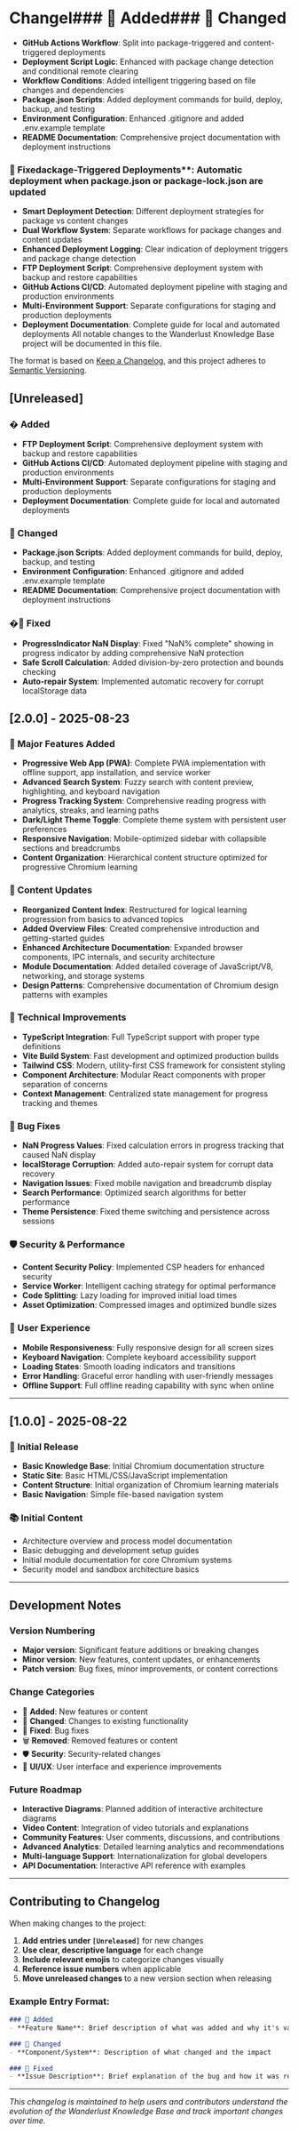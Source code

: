 # Changel### 🚀 Added### 🔧 Changed
- **GitHub Actions Workflow**: Split into package-triggered and content-triggered deployments
- **Deployment Script Logic**: Enhanced with package change detection and conditional remote clearing
- **Workflow Conditions**: Added intelligent triggering based on file changes and dependencies
- **Package.json Scripts**: Added deployment commands for build, deploy, backup, and testing
- **Environment Configuration**: Enhanced .gitignore and added .env.example template
- **README Documentation**: Comprehensive project documentation with deployment instructions

### 🐛 Fixedackage-Triggered Deployments**: Automatic deployment when package.json or package-lock.json are updated
- **Smart Deployment Detection**: Different deployment strategies for package vs content changes
- **Dual Workflow System**: Separate workflows for package changes and content updates
- **Enhanced Deployment Logging**: Clear indication of deployment triggers and package change detection
- **FTP Deployment Script**: Comprehensive deployment system with backup and restore capabilities
- **GitHub Actions CI/CD**: Automated deployment pipeline with staging and production environments
- **Multi-Environment Support**: Separate configurations for staging and production deployments
- **Deployment Documentation**: Complete guide for local and automated deployments
All notable changes to the Wanderlust Knowledge Base project will be documented in this file.

The format is based on [Keep a Changelog](https://keepachangelog.com/en/1.0.0/),
and this project adheres to [Semantic Versioning](https://semver.org/spec/v2.0.0.html).

## [Unreleased]

### � Added
- **FTP Deployment Script**: Comprehensive deployment system with backup and restore capabilities
- **GitHub Actions CI/CD**: Automated deployment pipeline with staging and production environments
- **Multi-Environment Support**: Separate configurations for staging and production deployments
- **Deployment Documentation**: Complete guide for local and automated deployments

### 🔧 Changed
- **Package.json Scripts**: Added deployment commands for build, deploy, backup, and testing
- **Environment Configuration**: Enhanced .gitignore and added .env.example template
- **README Documentation**: Comprehensive project documentation with deployment instructions

### �🐛 Fixed
- **ProgressIndicator NaN Display**: Fixed "NaN% complete" showing in progress indicator by adding comprehensive NaN protection
- **Safe Scroll Calculation**: Added division-by-zero protection and bounds checking
- **Auto-repair System**: Implemented automatic recovery for corrupt localStorage data

## [2.0.0] - 2025-08-23

### 🚀 Major Features Added
- **Progressive Web App (PWA)**: Complete PWA implementation with offline support, app installation, and service worker
- **Advanced Search System**: Fuzzy search with content preview, highlighting, and keyboard navigation
- **Progress Tracking System**: Comprehensive reading progress with analytics, streaks, and learning paths
- **Dark/Light Theme Toggle**: Complete theme system with persistent user preferences
- **Responsive Navigation**: Mobile-optimized sidebar with collapsible sections and breadcrumbs
- **Content Organization**: Hierarchical content structure optimized for progressive Chromium learning

### 🎯 Content Updates
- **Reorganized Content Index**: Restructured for logical learning progression from basics to advanced topics
- **Added Overview Files**: Created comprehensive introduction and getting-started guides
- **Enhanced Architecture Documentation**: Expanded browser components, IPC internals, and security architecture
- **Module Documentation**: Added detailed coverage of JavaScript/V8, networking, and storage systems
- **Design Patterns**: Comprehensive documentation of Chromium design patterns with examples

### 🔧 Technical Improvements
- **TypeScript Integration**: Full TypeScript support with proper type definitions
- **Vite Build System**: Fast development and optimized production builds
- **Tailwind CSS**: Modern, utility-first CSS framework for consistent styling
- **Component Architecture**: Modular React components with proper separation of concerns
- **Context Management**: Centralized state management for progress tracking and themes

### 🐛 Bug Fixes
- **NaN Progress Values**: Fixed calculation errors in progress tracking that caused NaN display
- **localStorage Corruption**: Added auto-repair system for corrupt data recovery
- **Navigation Issues**: Fixed mobile navigation and breadcrumb display
- **Search Performance**: Optimized search algorithms for better performance
- **Theme Persistence**: Fixed theme switching and persistence across sessions

### 🛡️ Security & Performance
- **Content Security Policy**: Implemented CSP headers for enhanced security
- **Service Worker**: Intelligent caching strategy for optimal performance
- **Code Splitting**: Lazy loading for improved initial load times
- **Asset Optimization**: Compressed images and optimized bundle sizes

### 📱 User Experience
- **Mobile Responsiveness**: Fully responsive design for all screen sizes
- **Keyboard Navigation**: Complete keyboard accessibility support
- **Loading States**: Smooth loading indicators and transitions
- **Error Handling**: Graceful error handling with user-friendly messages
- **Offline Support**: Full offline reading capability with sync when online

---

## [1.0.0] - 2025-08-22

### 🎉 Initial Release
- **Basic Knowledge Base**: Initial Chromium documentation structure
- **Static Site**: Basic HTML/CSS/JavaScript implementation
- **Content Structure**: Initial organization of Chromium learning materials
- **Basic Navigation**: Simple file-based navigation system

### 📚 Initial Content
- Architecture overview and process model documentation
- Basic debugging and development setup guides
- Initial module documentation for core Chromium systems
- Security model and sandbox architecture basics

---

## Development Notes

### Version Numbering
- **Major version**: Significant feature additions or breaking changes
- **Minor version**: New features, content updates, or enhancements
- **Patch version**: Bug fixes, minor improvements, or content corrections

### Change Categories
- 🚀 **Added**: New features or content
- 🔧 **Changed**: Changes to existing functionality
- 🐛 **Fixed**: Bug fixes
- 🗑️ **Removed**: Removed features or content
- 🛡️ **Security**: Security-related changes
- 📱 **UI/UX**: User interface and experience improvements

### Future Roadmap
- **Interactive Diagrams**: Planned addition of interactive architecture diagrams
- **Video Content**: Integration of video tutorials and explanations
- **Community Features**: User comments, discussions, and contributions
- **Advanced Analytics**: Detailed learning analytics and recommendations
- **Multi-language Support**: Internationalization for global developers
- **API Documentation**: Interactive API reference with examples

---

## Contributing to Changelog

When making changes to the project:

1. **Add entries under `[Unreleased]`** for new changes
2. **Use clear, descriptive language** for each change
3. **Include relevant emojis** to categorize changes visually
4. **Reference issue numbers** when applicable
5. **Move unreleased changes** to a new version section when releasing

### Example Entry Format:
```markdown
### 🚀 Added
- **Feature Name**: Brief description of what was added and why it's valuable

### 🔧 Changed
- **Component/System**: Description of what changed and the impact

### 🐛 Fixed
- **Issue Description**: Brief explanation of the bug and how it was resolved
```

---

*This changelog is maintained to help users and contributors understand the evolution of the Wanderlust Knowledge Base and track important changes over time.*
